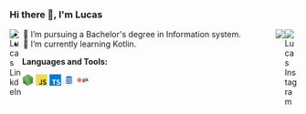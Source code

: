 ### Hi there 👋, I'm Lucas 


<a href="https://www.linkedin.com/in/lpontes7/">
  <img align="left" alt="Lucas LinkdeIn" width="22px" src="https://cdn.jsdelivr.net/npm/simple-icons@v3/icons/linkedin.svg" />
</a>
<a href="https://www.instagram.com/lpontes7/">
  <img align="right" alt="Lucas Instagram" width="22px" src="https://cdn.jsdelivr.net/npm/simple-icons@v3/icons/instagram.svg" />
</a>

<img align="right" src="https://github.com/anathayna/anathayna/blob/master/assets/pusheencode.gif"/>

- 💼 I’m pursuing a Bachelor's degree in Information system.
- 🌱 I’m currently learning Kotlin.

**Languages and Tools:**  

<code><img height="20" src="https://raw.githubusercontent.com/github/explore/80688e429a7d4ef2fca1e82350fe8e3517d3494d/topics/nodejs/nodejs.png"></code>
<code><img height="20" src="https://raw.githubusercontent.com/github/explore/80688e429a7d4ef2fca1e82350fe8e3517d3494d/topics/javascript/javascript.png"></code>
<code><img height="20" src="https://raw.githubusercontent.com/github/explore/80688e429a7d4ef2fca1e82350fe8e3517d3494d/topics/typescript/typescript.png"></code>
<code><img height="20" src="https://raw.githubusercontent.com/github/explore/80688e429a7d4ef2fca1e82350fe8e3517d3494d/topics/sql/sql.png"></code>
<code><img height="20" src="https://raw.githubusercontent.com/github/explore/80688e429a7d4ef2fca1e82350fe8e3517d3494d/topics/git/git.png"></code>

